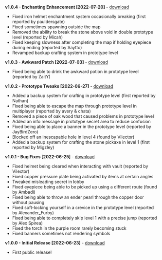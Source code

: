 **v1.0.4 - Enchanting Enhancement [2022-07-20]** - [download](https://github.com/SimonDMC/Placeholder/releases/download/v1.0.4/Placeholder.zip)

- Fixed iron helmet enchantment system occasionally breaking (first reported by pauldersgate)
- Fixed sometimes spawning outside the map
- Removed the ability to break the stone above void in double prototype level (reported by Micah)
- Fixed keeping slowness after completing the map if holding eyepiece during ending (reported by Saytto)
- Revamped backup crafting system in prototype level

**v1.0.3 - Awkward Patch [2022-07-03]** - [download](https://github.com/SimonDMC/Placeholder/releases/download/v1.0.3/Placeholder.zip)

- Fixed being able to drink the awkward potion in prototype level (reported by ZaitY)

**v1.0.2 - Prototype Tweaks [2022-06-27]** - [download](https://github.com/SimonDMC/Placeholder/releases/download/v1.0.2/Placeholder.zip)

- Added a backup system for crafting in prototype level (first reported by Nathan)
- Fixed being able to escape the map through prototype level in multiplayer (reported by avery & chata)
- Removed a piece of oak wood that caused problems in prototype level
- Added an info message in prototype secret area to reduce confusion
- Fixed being able to place a banner in the prototype level (reported by JayBirdZero)
- Blocked off an inescapable hole in level 4 (found by Vilector)
- Added a backup system for crafting the stone pickaxe in level 1 (first reported by Migzley)

**v1.0.1 - Bug Fixes [2022-06-25]** - [download](https://github.com/SimonDMC/Placeholder/releases/download/v1.0.1/Placeholder.zip)

- Fixed helmet being cleared when interacting with vault (reported by Vilector)
- Fixed copper pressure plate being activated by items at certain angles
- Tweaked misleading secret in lobby
- Fixed eyepiece being able to be picked up using a different route (found by Ambadi)
- Fixed being able to throw an ender pearl through the copper door without pausing
- Fixed soft-locking yourself in a crevice in the prototype level (reported by Alexander_Furby)
- Fixed being able to completely skip level 1 with a precise jump (reported by Alex Spirea)
- Fixed the torch in the purple room rarely becoming stuck
- Fixed banners sometimes not rendering symbols

**v1.0.0 - Initial Release [2022-06-23]** - [download](https://github.com/SimonDMC/Placeholder/releases/download/v1.0.0/Placeholder.zip)

- First public release!